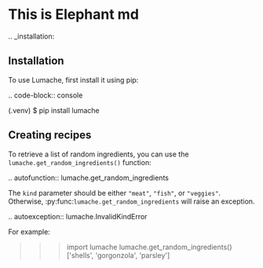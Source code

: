 This is Elephant md
=====

.. _installation:

Installation
------------

To use Lumache, first install it using pip:

.. code-block:: console

   (.venv) $ pip install lumache

Creating recipes
----------------

To retrieve a list of random ingredients,
you can use the ``lumache.get_random_ingredients()`` function:

.. autofunction:: lumache.get_random_ingredients

The ``kind`` parameter should be either ``"meat"``, ``"fish"``,
or ``"veggies"``. Otherwise, :py:func:`lumache.get_random_ingredients`
will raise an exception.

.. autoexception:: lumache.InvalidKindError

For example:

>>> import lumache
>>> lumache.get_random_ingredients()
['shells', 'gorgonzola', 'parsley']

